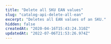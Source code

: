 ```yaml
---
title: "Delete all SKU EAN values"
slug: "catalog-api-delete-all-ean"
excerpt: "Deletes all EAN values of an SKU."
hidden: false
createdAt: "2020-04-16T15:43:24.310Z"
updatedAt: "2022-07-06T21:53:26.974Z"
---
```

